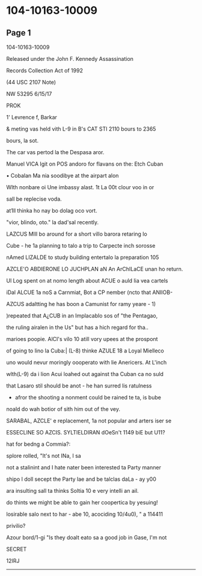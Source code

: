 # 104-10163-10009

## Page 1

104-10163-10009

Released under the John F. Kennedy Assassination

Records Collection Act of 1992

(44 USC 2107 Note)

NW 53295 6/15/17

PROK

1' Levrence f, Barkar

& meting vas held vith L-9 in B's CAT STI 2110 bours to 2365

bours, la sot.

The car vas pertod la the Despasa aror.

Manuel VICA Igit on POS andoro for flavans on the: Etch Cuban

• Cobalan Ma nia soodibye at the airpart alon

WIth nonbare oi Une imbassy alast. 1t La 00t clour voo in or

sall be replecise voda.

at1ll thinka ho nay bo dolag oco vort.

"vior, blindo, oto." la dad'sal recently.

LAZCUS MIll bo around for a short villo barora retaring lo

Cube - he 1a planning to talo a trip to Carpecte inch sorosse

nAmed LIZALDE to study building entertalo la preparation 105

AZCLE'O ABDIERONE LO JUCHPLAN aN An ArChILaCE unan ho return.

Ul Log spent on at nomo length about ACUE o auld lia vea cartels

iDal ALCUE 1a noS a Carnmiat, Bot a CP nember (ncto that ANIlOB-

AZCUS adaltting he has boon a Camunist for ramy yeare - 1)

)repeated that A¿CUB in an Implacablo sos of "the Pentagao,

the ruling airalen in the Us" but has a hich regard for tha..

marioes poopie. AlCI's vilo 10 atill vory upees at the prospont

of going to lino la Cuba:| (L-8) thinke AZULE 18 a Loyal Mielleco

uno would nevur moringly oooperato with lie Anericers. At L'inch

wlth(L-9) da i lion Acui loahed out against tha Cuban ca no suld

that Lasaro stil should be anot - he han surred lis ratulness

- afror the shooting a nonment could be rained te ta, is bube

noald do wah botior of sith him out of the vey.

SARABAL, AZCLE' e replacement, 1a not popular and arters iser se

ESSECLINE SO AZCIS. SYLTIELDIRAN dOeSn't 1149 biE but U11?

hat for bedng a Commia?:

splore rolled, "It's not INa, I sa

not a stalinint and I hate nater been interested ta Party manner

shipo I doll secept the Party lae and be talclas daLa - ay y00

ara insulting sall ta thinks Soltia 10 e very intelli an ail.

do thints we might be able to gain her coopertica by yesuing!

losirable salo next to har - abe 10, acociding 10/4u0), " a 114411

privilio?

Azour bord/1-gi "Is they doalt eato sa a good job in Gase, I'm not

SECRET

12IRJ

---


